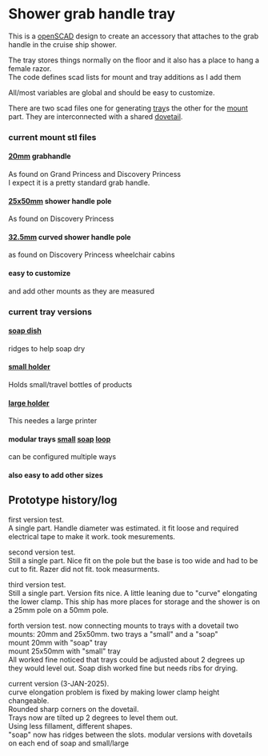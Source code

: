 # Shower grab handle tray
This is a [openSCAD](https://openscad.org/) design to create an accessory that attaches to the grab handle in the cruise ship shower.

The tray stores things normally on the floor and it also has a place to hang a female razor.   
The code defines scad lists for mount and tray additions as I add them

All/most variables are global and should be easy to customize. 

There are two scad files one for generating [tray](src/universal_tray.scad)s the other for the [mount](src/universal_mounts.scad) part. 
They are interconnected with a shared [dovetail](src/dovetail.scad). 

### current mount stl files
#### [20mm](/src/stl/20mm_mount.stl) grabhandle
As found on Grand Princess and Discovery Princess   
I expect it is a pretty standard grab handle.
####  [25x50mm](/src/stl/25mm_mount.stl) shower handle pole 
As found on Discovery Princess 
#### [32.5mm](/src/stl/32mm_mount.stl) curved shower handle pole
as found on Discovery Princess wheelchair cabins
#### easy to customize
and add other mounts as they are measured

### current tray versions
#### [soap dish](src/stl/tray_short.stl)
ridges to help soap dry
#### [small holder](/src/stl/tray_small.stl)
Holds small/travel bottles of products
#### [large holder](/src/stl/tray_large.stl)
This needes a large printer
#### modular trays [small](src/stl/tray_shortmount.stl) [soap](rc/stl/tray_soapmount.stl) [loop](src/stl/tray_loop.stl)
can be configured multiple ways
#### also easy to add other sizes

## Prototype history/log
first version test.        
A single part.
Handle diameter was estimated. it fit loose and required electrical tape to make it work. took mesurements.

second version test.     
Still a single part.
Nice fit on the pole but the base is too wide and had to be cut to fit. Razer did not fit. took measurments.

third version test.      
Still a single part.
Version fits nice. A little leaning due to "curve" elongating the lower clamp.
This ship has more places for storage and the shower is on a 25mm pole on a 50mm pole.

forth version test. 
now connecting mounts to trays with a dovetail
two mounts: 20mm and 25x50mm. two trays a "small" and a "soap"   
mount 20mm with "soap" tray   
mount 25x50mm with "small" tray   
All worked fine noticed that trays could be adjusted about 2 degrees up they would level out. Soap dish worked fine but needs ribs for drying.

current version (3-JAN-2025).       
curve elongation problem is fixed by making lower clamp height changeable.    
Rounded sharp corners on the dovetail.    
Trays now are tilted up 2 degrees to level them out.    
Using less fillament, different shapes.   
"soap" now has ridges between the slots.
modular versions with dovetails on each end of soap and small/large









